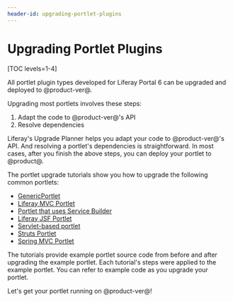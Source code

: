 ```yaml
---
header-id: upgrading-portlet-plugins
---
```


# Upgrading Portlet Plugins

[TOC levels=1-4]

All portlet plugin types developed for Liferay Portal 6 can be upgraded and
deployed to @product-ver@.

Upgrading most portlets involves these steps:

1.  Adapt the code to @product-ver@'s API
2.  Resolve dependencies

Liferay's Upgrade Planner helps you adapt your code to @product-ver@'s API.
And resolving a portlet's dependencies is straightforward. In most cases, after
you finish the above steps, you can deploy your portlet to @product@.

The portlet upgrade tutorials show you how to upgrade the following common
portlets: 

-   [GenericPortlet](/docs/7-1/tutorials/-/knowledge_base/t/upgrading-a-genericportlet)
-   [Liferay MVC Portlet](/docs/7-1/tutorials/-/knowledge_base/t/upgrading-a-liferay-mvc-portlet)
-   [Portlet that uses Service Builder](/docs/7-1/tutorials/-/knowledge_base/t/upgrading-portlets-that-use-service-builder)
-   [Liferay JSF Portlet](develop/tutorials/-/knowledge_base/7-1/upgrading-a-liferay-jsf-portlet)
-   [Servlet-based portlet](/docs/7-1/tutorials/-/knowledge_base/t/upgrading-a-servlet-based-portlet)
-   [Struts Portlet](/docs/7-0/tutorials/-/knowledge_base/t/upgrading-a-struts-portlet)
-   [Spring MVC Portlet](/docs/7-1/tutorials/-/knowledge_base/t/upgrading-a-spring-mvc-portlet)

The tutorials provide example portlet source code from before and after
upgrading the example portlet. Each tutorial's steps were applied to the example
portlet. You can refer to example code as you upgrade your portlet. 

Let's get your portlet running on @product-ver@!
